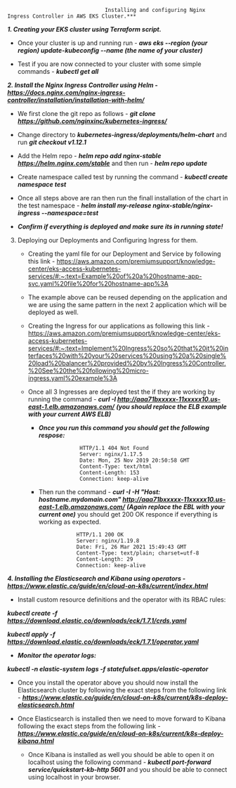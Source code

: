                                    Installing and configuring Nginx Ingress Controller in AWS EKS Cluster.***
                                 

***1. Creating your EKS cluster using Terraform script.***

   * Once your cluster is up and running run - ***aws eks --region (your region) update-kubeconfig --name (the name of your cluster)***
   
   * Test if you are now connected to your cluster with some simple commands - ***kubectl get all***
   
***2. Install the Nginx Ingress Controller using Helm - https://docs.nginx.com/nginx-ingress-controller/installation/installation-with-helm/***

   * We first clone the git repo as follows - ***git clone https://github.com/nginxinc/kubernetes-ingress/***
   
   * Change directory to ***kubernetes-ingress/deployments/helm-chart*** and run ***git checkout v1.12.1***
   
   * Add the Helm repo - ***helm repo add nginx-stable https://helm.nginx.com/stable*** and then run - ***helm repo update***
   
   * Create namespace called test by running the command - ***kubectl create namespace test***
   
   * Once all steps above are ran then run the finall installation of the chart in the test namespace - ***helm install my-release nginx-stable/nginx-ingress --namespace=test***
   
   * ***Confirm if everything is deployed and make sure its in running state!***
   
3. Deploying our Deployments and Configuring Ingress for them.

   * Creating the yaml file for our Deployment and Service by following this link - https://aws.amazon.com/premiumsupport/knowledge-center/eks-access-kubernetes-services/#:~:text=Example%20of%20a%20hostname-app-svc.yaml%20file%20for%20hostname-app%3A
    
    * The example above can be reused depending on the application and we are using the same pattern in the next 2 application which will be deployed as well.
    
    * Creating the Ingress for our applications as following this link - https://aws.amazon.com/premiumsupport/knowledge-center/eks-access-kubernetes-services/#:~:text=Implement%20Ingress%20so%20that%20it%20interfaces%20with%20your%20services%20using%20a%20single%20load%20balancer%20provided%20by%20Ingress%20Controller.%20See%20the%20following%20micro-ingress.yaml%20example%3A
    
     * Once all 3 Ingresses are deployed test the if they are working by running the command - ***curl -I http://aaa71bxxxxx-11xxxxx10.us-east-1.elb.amazonaws.com/*** ***(you should replace the ELB example with your current AWS ELB)***
     
        * ***Once you run this command you should get the following respose:***
        
                           HTTP/1.1 404 Not Found
                           Server: nginx/1.17.5
                           Date: Mon, 25 Nov 2019 20:50:58 GMT
                           Content-Type: text/html
                           Content-Length: 153
                           Connection: keep-alive
                          
         * Then run the command - ***curl -I -H "Host: hostname.mydomain.com" http://aaa71bxxxxx-11xxxxx10.us-east-1.elb.amazonaws.com/*** ***(Again replace the EBL with your current one)*** you should get 200 OK responce if everything is working as expected.
         
         
                           HTTP/1.1 200 OK
                           Server: nginx/1.19.8
                           Date: Fri, 26 Mar 2021 15:49:43 GMT
                           Content-Type: text/plain; charset=utf-8
                           Content-Length: 29
                           Connection: keep-alive
                                                        
                                                        
***4. Installing the Elasticsearch and Kibana using operators - https://www.elastic.co/guide/en/cloud-on-k8s/current/index.html***

   * Install custom resource definitions and the operator with its RBAC rules:

   ***kubectl create -f https://download.elastic.co/downloads/eck/1.7.1/crds.yaml***
   
   ***kubectl apply -f https://download.elastic.co/downloads/eck/1.7.1/operator.yaml***
   
   * ***Monitor the operator logs:***

   ***kubectl -n elastic-system logs -f statefulset.apps/elastic-operator***
   
   * Once you install the operator above you should now install the Elasticsearch cluster by following the exact steps from the following link - ***https://www.elastic.co/guide/en/cloud-on-k8s/current/k8s-deploy-elasticsearch.html***
   
   * Once Elasticsearch is installed then we need to move forward to Kibana following the exact steps from the following link - ***https://www.elastic.co/guide/en/cloud-on-k8s/current/k8s-deploy-kibana.html***
   
      * Once Kibana is installed as well you should be able to open it on localhost using the following command - ***kubectl port-forward service/quickstart-kb-http 5601*** and you should be able to connect using localhost in your browser.
   
   
   
   
   
   
